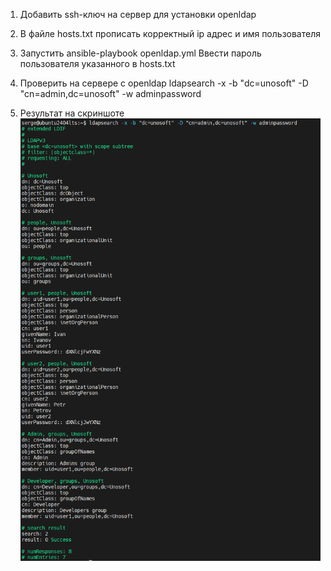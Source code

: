 1. Добавить ssh-ключ на сервер для установки openldap
2. В файле hosts.txt прописать корректный ip адрес и имя пользователя
3. Запустить ansible-playbook openldap.yml
   Ввести пароль пользователя указанного в hosts.txt

4. Проверить на сервере с openldap
   ldapsearch -x -b "dc=unosoft" -D "cn=admin,dc=unosoft" -w adminpassword
5. Результат на скриншоте
   ![скриншот](images/snapshot.png)
